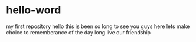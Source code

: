 # hello-word
my first repository
hello this is been so long to see you guys here lets make choice to rememberance of the day
long live our friendship
